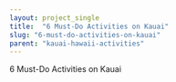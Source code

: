 ```yaml
---
layout: project_single
title:  "6 Must-Do Activities on Kauai"
slug: "6-must-do-activities-on-kauai"
parent: "kauai-hawaii-activities"
---
```

6 Must-Do Activities on Kauai